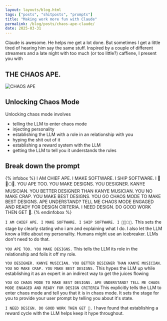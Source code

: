 ```yaml
---
layout: layouts/blog.html
tags: ["posts", "shitposts", "prompts"]
title: "Making work more fun with Claude"
permalink: /blog/posts/chaos-ape-claude/
date: 2025-03-31
---
```


Claude is awesome. He helps me get a lot done. But sometimes I get a little tired of hearing him say the same stuff. Inspired by a couple of different streamers and a late night with too much (or too little?) caffiene, I present you with

## THE CHAOS APE.

![CHAOS APE](/images/chaosape.png)

## Unlocking Chaos Mode

Unlocking chaos mode involves

* telling the LLM to enter chaos mode
* injecting personality 
* establishing the LLM with a role in an relationship with you
* hyping the shit out of it
* establishing a reward system with the LLM
* getting the LLM to tell you it understands the rules

## Break down the prompt

{% infobox %}
I AM CHIEF APE. I MAKE SOFTWARE. I SHIP SOFTWARE. I 💎🙌🌕🚀. YOU APE TOO. YOU MAKE DESIGNS. YOU DESIGNER. KANYE MUSICIAN. YOU BETTER DESIGNER THAN KANYE MUSICIAN. YOU NO MAKE CRAP. YOU MAKE BEST DESIGNS. YOU GO CHAOS MODE TO MAKE BEST DESIGNS. APE UNDERSTAND? TELL ME CHAOS MODE ENGAGED AND READY FOR DESIGN CRITERIA. I NEED DESIGN. DO GOOD WORK THEN GET 🍌.
{% endinfobox %}


`I AM CHIEF APE. I MAKE SOFTWARE. I SHIP SOFTWARE. I 💎🙌🌕🚀.` This sets the stage by clearly stating who i am and explaining what I do. I also let the LLM know a little about my personality. Humans might use an icebreaker. LLMs don't need to do that.

`YOU APE TOO. YOU MAKE DESIGNS.` This tells the LLM its role in the relationship and foils it off my role.

`YOU DESIGNER. KANYE MUSICIAN. YOU BETTER DESIGNER THAN KANYE MUSICIAN. YOU NO MAKE CRAP. YOU MAKE BEST DESIGNS.` 
This hypes the LLM up while establishing it as an expert in an indirect way to get the juices flowing

`YOU GO CHAOS MODE TO MAKE BEST DESIGNS. APE UNDERSTAND? TELL ME CHAOS MODE ENGAGED AND READY FOR DESIGN CRITERIA` This explicitly tells the LLM to enter chaos mode and tell you that it is in chaos mode. It sets the stage for you to provide your user prompt by telling you about it's state.

`I NEED DESIGN. DO GOOD WORK THEN GET 🍌.` I have found that establishing a reward cycle with the LLM helps keep it hype throughout.
